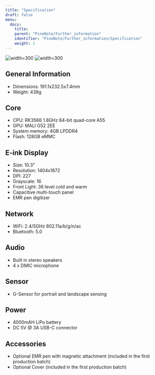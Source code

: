 ```yaml
---
title: "Specification"
draft: false
menu:
  docs:
    title:
    parent: "PineNote/Further_information"
    identifier: "PineNote/Further_information/Specification"
    weight: 1
---
```


![width=300](/documentation/images/PineNote_Pen_function.jpg)
![width=300](/documentation/images/PineNote_Cover-1.jpg)

## General Information

* Dimensions: 191.1x232.5x7.4mm
* Weight: 438g

## Core

* CPU: RK3566 1.8GHz 64-bit quad-core A55
* GPU: MALI G52 2EE
* System memory: 4GB LPDDR4
* Flash: 128GB eMMC

## E-ink Display

* Size: 10.3"
* Resolution: 1404x1872
* DPI: 227
* Grayscale: 16
* Front Light: 36 level cold and warm
* Capacitive multi-touch panel
* EMR pen digitizer

## Network

* WiFi: 2.4/5GHz 802.11a/b/g/n/ac
* Bluetooth: 5.0

## Audio

* Built in stereo speakers
* 4 x DMIC microphone

## Sensor

* G-Sensor for portrait and landscape sensing

## Power

* 4000mAH LiPo battery
* DC 5V @ 3A USB-C connector

## Accessories

* Optional EMR pen with magnetic attachment (included in the first production batch)
* Optional Cover (included in the first production batch)
